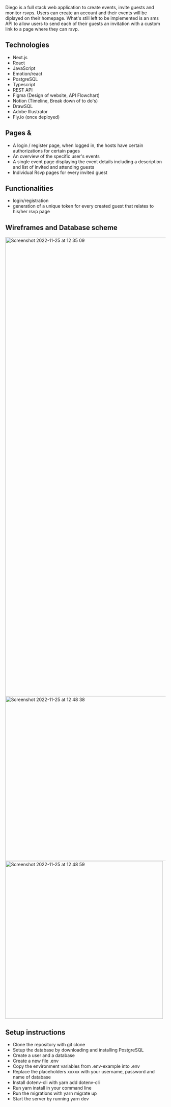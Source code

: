 Diego is a full stack web application to create events, invite guests and monitor rsvps. Users can create an account and their events will be diplayed on their homepage. What's still left to be implemented is an sms API to allow users to send each of their guests an invitation with a custom link to a page where they can rsvp. 


## Technologies

- Next.js
- React
- JavaScript
- Emotion/react
- PostgreSQL
- Typescript
- REST API
- Figma (Design of website, API Flowchart)
- Notion (Timeline, Break down of to do's)
- DrawSQL
- Adobe Illustrator
- Fly.io (once deployed)

## Pages & 

- A login / register page, when logged in, the hosts have certain authorizations for certain pages
- An overview of the specific user's events
- A single event page displaying the event details including a description and list of invited and attending guests
- Individual Rsvp pages for every invited guest

## Functionalities

- login/registration
- generation of a unique token for every created guest that relates to his/her rsvp page

## Wireframes and Database scheme

<img width="1440" alt="Screenshot 2022-11-25 at 12 35 09" src="https://user-images.githubusercontent.com/110776070/203977967-0bf8077a-f209-43af-9c84-270c683947f1.png">

<img width="517" alt="Screenshot 2022-11-25 at 12 48 38" src="https://user-images.githubusercontent.com/110776070/203979562-3ecafe20-f783-4b54-a8b2-5b4e9893b898.png">

<img width="495" alt="Screenshot 2022-11-25 at 12 48 59" src="https://user-images.githubusercontent.com/110776070/203979620-23bc1a06-27b4-400e-ab6a-46624feb97b5.png">

## Setup instructions

- Clone the repository with git clone <repo>
- Setup the database by downloading and installing PostgreSQL
- Create a user and a database
- Create a new file .env
- Copy the environment variables from .env-example into .env
- Replace the placeholders xxxxx with your username, password and name of database
- Install dotenv-cli with yarn add dotenv-cli
- Run yarn install in your command line
- Run the migrations with yarn migrate up
- Start the server by running yarn dev
